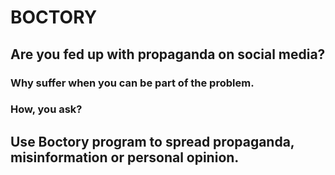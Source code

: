 # BOCTORY

## Are you fed up with propaganda on social media?  
### Why suffer when you can be part of the problem. 
### How, you ask? 
## Use Boctory program to spread propaganda, misinformation or personal opinion.

